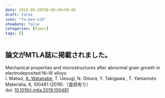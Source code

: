 ```yaml
---
date: 2019-09-20T00:00:00+09:00
draft: false
icon: "fa-pen-nib"
showDate: false
categories: [Paper]
tags: []
---
```


## 論文がMTLA誌に掲載されました。

Mechanical properties and microstructures after abnormal grain growth in electrodeposited Ni–W alloys  
    I. Matsui, <u>A. Watanabe</u>, T. Uesugi, N. Omura, Y. Takigawa  , T. Yamamoto  
    Materialia, 8, 100481 (2019).（査読有り）  
    doi: [10.1016/j.mtla.2019.100481](https://doi.org/10.1016/j.mtla.2019.100481)

<div class="iframely-embed"><div class="iframely-responsive" style="height: 140px; padding-bottom: 0;"><a href="https://www.sciencedirect.com/science/article/abs/pii/S2589152919302777" data-iframely-url="//cdn.iframe.ly/api/iframe?url=https%3A%2F%2Fdoi.org%2F10.1016%2Fj.mtla.2019.100481&key=8bc9fbec81f15b0cbb303c18f126d6a3"></a></div></div><script async src="//cdn.iframe.ly/embed.js" charset="utf-8"></script>